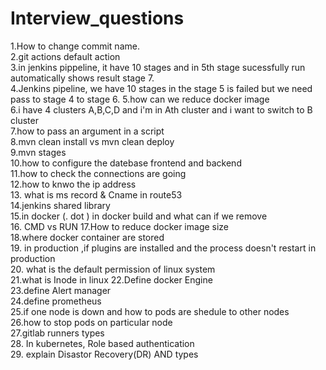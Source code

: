 # Interview_questions
1.How to change commit name.  
2.git actions default action  
3.in jenkins pippeline, it have 10 stages and in 5th stage sucessfully run automatically shows result stage 7.  
4.Jenkins pipeline, we have 10 stages in the stage 5 is failed but we need pass to stage 4 to stage 6.
5.how can we reduce docker image  
6.i have  4 clusters A,B,C,D  and i'm in Ath cluster and i want to switch to B cluster  
7.how to pass an argument in a script  
8.mvn clean install vs mvn clean deploy  
9.mvn stages  
10.how to configure the datebase frontend and backend  
11.how to check the connections are going  
12.how to knwo the ip address  
13. what is ms record & Cname in route53  
14.jenkins shared library  
15.in docker (. dot ) in docker build and what can if we remove  
16. CMD vs RUN
17.How to reduce docker image size  
18.where docker container are stored  
19. in production ,if plugins are installed and the process doesn't restart in production   
20. what is the default permission of linux system  
21.what is Inode in linux
22.Define docker Engine  
23.define Alert manager  
24.define prometheus  
25.if one node is down and how to pods are shedule to other nodes  
26.how to stop pods on particular node  
27.gitlab runners types  
28. In kubernetes, Role based authentication  
29. explain Disastor Recovery(DR) AND types  

  

